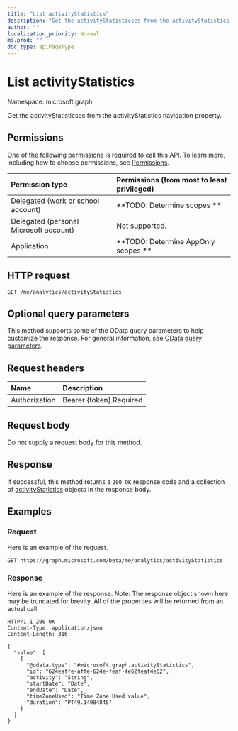 ```yaml
---
title: "List activityStatistics"
description: "Get the activityStatisticses from the activityStatistics navigation property."
author: ""
localization_priority: Normal
ms.prod: ""
doc_type: apiPageType
---
```


# List activityStatistics

Namespace: microsoft.graph

Get the activityStatisticses from the activityStatistics navigation property.

## Permissions
One of the following permissions is required to call this API. To learn more, including how to choose permissions, see [Permissions](/concepts/permissions-reference.md).

|Permission type|Permissions (from most to least privileged)|
|:---|:---|
|Delegated (work or school account)|**TODO: Determine scopes **|
|Delegated (personal Microsoft account)|Not supported.|
|Application|**TODO: Determine AppOnly scopes **|

## HTTP request
<!-- {
  "blockType": "ignored"
}
-->
``` http
GET /me/analytics/activityStatistics
```

## Optional query parameters
This method supports some of the OData query parameters to help customize the response. For general information, see [OData query parameters](/graph/query-parameters).

## Request headers
|Name|Description|
|:---|:---|
|Authorization|Bearer {token}.Required|

## Request body
Do not supply a request body for this method.

## Response
If successful, this method returns a `200 OK` response code and a collection of [activityStatistics](../resources/activitystatistics.md) objects in the response body.

## Examples

### Request
Here is an example of the request.
<!-- {
  "blockType": "request",
  "name": "get_activitystatistics"
}
-->
``` http
GET https://graph.microsoft.com/beta/me/analytics/activityStatistics
```

### Response
Here is an example of the response. Note: The response object shown here may be truncated for brevity. All of the properties will be returned from an actual call.
<!-- {
  "blockType": "response",
  "truncated": true,
  "@odata.type": "collection(microsoft.graph.activitystatistics)"
}
-->
``` http
HTTP/1.1 200 OK
Content-Type: application/json
Content-Length: 316

{
  "value": [
    {
      "@odata.type": "#microsoft.graph.activityStatistics",
      "id": "624eaffe-affe-624e-feaf-4e62feaf4e62",
      "activity": "String",
      "startDate": "Date",
      "endDate": "Date",
      "timeZoneUsed": "Time Zone Used value",
      "duration": "PT49.1408484S"
    }
  ]
}
```

